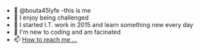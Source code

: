 - 👋 @bouta45lyfe -this is me
- 👀 I enjoy being challenged
- 🌱 I started I.T. work in 2015
  and learn something new every day
- 💞️ I'm new to coding and am facinated
- 📫 [How to reach me ...](https://twitter.com/bemidjiben)

<!---
bouta45lyfe/bouta45lyfe is a ✨ special ✨ repository because its `README.md` (this file) appears on your GitHub profile.
You can click the Preview link to take a look at your changes.
--->
